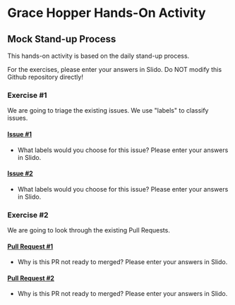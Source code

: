 # Grace Hopper Hands-On Activity

## Mock Stand-up Process
This hands-on activity is based on the daily stand-up process.

For the exercises, please enter your answers in Slido. Do NOT modify this Github repository directly!

### Exercise #1
We are going to triage the existing issues. We use "labels" to classify issues.

#### [Issue #1](https://github.com/oss-workshop/grace-hopper-example/issues/29)
- What labels would you choose for this issue? Please enter your answers in Slido.

#### [Issue #2](https://github.com/oss-workshop/grace-hopper-example/issues/23)
- What labels would you choose for this issue? Please enter your answers in Slido.

### Exercise #2
We are going to look through the existing Pull Requests.

#### [Pull Request #1](https://github.com/oss-workshop/grace-hopper-example/pull/27)
- Why is this PR not ready to merged? Please enter your answers in Slido.

#### [Pull Request #2](https://github.com/oss-workshop/grace-hopper-example/pull/26)
- Why is this PR not ready to merged? Please enter your answers in Slido.
